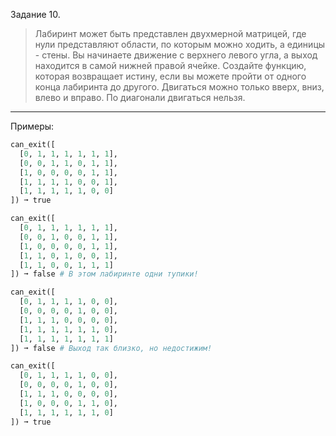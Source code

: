 Задание 10.
> Лабиринт может быть представлен двухмерной матрицей, где нули представляют области, по которым можно ходить,
а единицы - стены. Вы начинаете движение с верхнего левого угла, а выход находится в самой нижней правой ячейке.
Создайте функцию, которая возвращает истину, если вы можете пройти от одного конца лабиринта до другого.
Двигаться можно только вверх, вниз, влево и вправо. По диагонали двигаться нельзя.
___
Примеры:
```python
can_exit([
  [0, 1, 1, 1, 1, 1, 1],
  [0, 0, 1, 1, 0, 1, 1],
  [1, 0, 0, 0, 0, 1, 1],
  [1, 1, 1, 1, 0, 0, 1],
  [1, 1, 1, 1, 1, 0, 0]
]) ➞ true

can_exit([
  [0, 1, 1, 1, 1, 1, 1],
  [0, 0, 1, 0, 0, 1, 1],
  [1, 0, 0, 0, 0, 1, 1],
  [1, 1, 0, 1, 0, 0, 1],
  [1, 1, 0, 0, 1, 1, 1]
]) ➞ false # В этом лабиринте одни тупики!

can_exit([
  [0, 1, 1, 1, 1, 0, 0],
  [0, 0, 0, 0, 1, 0, 0],
  [1, 1, 1, 0, 0, 0, 0],
  [1, 1, 1, 1, 1, 1, 0],
  [1, 1, 1, 1, 1, 1, 1]
]) ➞ false # Выход так близко, но недостижим!

can_exit([
  [0, 1, 1, 1, 1, 0, 0],
  [0, 0, 0, 0, 1, 0, 0],
  [1, 1, 1, 0, 0, 0, 0],
  [1, 0, 0, 0, 1, 1, 0],
  [1, 1, 1, 1, 1, 1, 0]
]) ➞ true
```